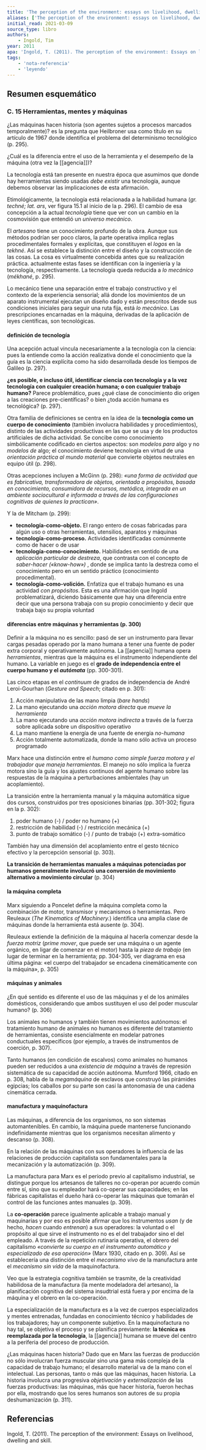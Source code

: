 ```yaml
---
title: 'The perception of the environment: essays on livelihood, dwelling and skill'
aliases: ['The perception of the environment: essays on livelihood, dwelling and skill', 'Ingold (2011)']
initial_read: 2021-03-09
source_type: libro
authors: 
    - Ingold, Tim
year: 2011
apa: 'Ingold, T. (2011). The perception of the environment: Essays on livelihood, dwelling and skill.'
tags:
    - 'nota-referencia'
    - 'leyendo'
---
```

## Resumen esquemático

### C. 15 Herramientas, mentes y máquinas

¿Las máquinas hacen historia (son agentes sujetos a procesos marcados temporalmente)? es la pregunta que Heilbroner usa como título en su artículo de 1967 donde identifica el problema del determinismo tecnológico (p. 295).

¿Cuál es la diferencia entre el uso de la herramienta y el desempeño de la máquina (otra vez la [[agencia]])?

La tecnología está tan presente en nuestra época que asumimos que donde hay herramientas siendo usadas *debe existir* una tecnología, aunque debemos observar las implicaciones de esta afirmación.

Etimológicamente, la tecnología está relacionada a la habilidad humana (*gr. techné; lat. ars*, ver figura 15.1 al inicio de la p. 296). El cambio de esa concepción a la actual *tecnología* tiene que ver con un cambio en la cosmovisión que entendió un *universo mecánico*.

El *artesano* tiene un conocimiento profundo de la obra. Aunque sus métodos podrían ser poco claros, la parte operativa implica reglas procedimentales formales y explícitas, que constituyen el *logos* en la *tekhné*. Así se establece la distinción entre el diseño y la construcción de las cosas. La cosa es virtualmente concebida antes que su realización práctica. actualmente estas fases se identifican con la ingeniería y la tecnología, respectivamente. La tecnología queda reducida a *lo mecánico* (*mékhané*, p. 295).

Lo mecánico tiene una separación entre el trabajo constructivo y el contexto de la experiencia sensorial; allá donde los movimientos de un aparato instrumental ejecutan un diseño dado y están prescritos desde sus condiciones iniciales para seguir una ruta fija, está *lo mecánico*. Las prescripciones encarnadas en la máquina, derivadas de la aplicación de leyes científicas, son tecnológicas.

#### definición de tecnología

Una acepción actual vincula necesariamente a la tecnología con la ciencia: pues la entiende como la acción realizativa donde el conocimiento que la guía es la ciencia explícita como ha sido desarrollada desde los tiempos de Galileo (p. 297).

**¿es posible, e incluso útil, identificar ciencia con tecnología y a la vez  tecnología con cualquier creación humana; o con cualquier trabajo humano?** Parece problemático, pues ¿qué clase de conocimiento dio origen a las creaciones pre-científicas? o bien ¿toda acción humana es tecnológica? (p. 297).

Otra familia de definiciones se centra en la idea de la **tecnología como un cuerpo de conocimiento** (también involucra habilidades y procedimientos), distinto de las actividades productivas en las que se usa y de los productos artificiales de dicha actividad. Se concibe como conocimiento simbólicamente codificado en ciertos aspectos: son *modelos para* algo  y no *modelos de* algo; el conocimiento deviene tecnología en virtud de una *orientación práctica al mundo material* que convierte objetos neutrales en equipo útil (p. 298).

Otras acepciones incluyen a McGinn (p. 298): *«una forma de actividad que es fabricativa, transformadora de objetos, orientada a propósitos, basada en conocimiento, consumidora de recursos, metódica, integrada en un ambiente sociocultural e informada a través de las configuraciones cognitivas de quienes la practican»*.

Y la de Mitcham (p. 299): 

- **tecnología-como-objeto.** El rango entero de cosas fabricadas para algún uso o otras herramientas, utensilios, aparatos y máquinas
- **tecnología-como-proceso.** Actividades identificadas comúnmente como de hacer o de usar
- **tecnología-como-conocimiento.** Habilidades en sentido de una *aplicación particular de destreza*, que contrasta con el concepto de *saber-hacer («know-how»)* , donde se implica tanto la destreza como el conocimiento pero en un sentido práctico (conocimiento procedimental).
- **tecnología-como-volición.** Enfatiza que el trabajo humano es una actividad *con propósitos*. Esta es una afirmación que Ingold problematizará, diciendo básicamente que hay una diferencia entre decir que una persona trabaja con su propio conocimiento y decir que trabaja bajo su propia voluntad

#### diferencias entre máquinas y herramientas (p. 300)

Definir a la máquina no es sencillo: pasó de ser un instrumento para llevar cargas pesadas operado por la mano humana a tener una fuente de poder extra corporal y operativamente autónoma. La [[agencia]] humana opera *herramientas*, mientras que la máquina es el instrumento independiente del humano. La variable en juego es el **grado de independencia entre el cuerpo humano y el *autómata*** (pp. 300-301).

Las cinco etapas en el *continuum* de grados de independencia de André Leroi-Gourhan (*Gesture and Speech*; citado en p. 301):

1. Acción manipulativa de las mano limpia (*bare hands*)
2. La mano ejecutando una *acción motora directa* que *mueve la herramienta*
3. La mano ejecutando una *acción motora indirecta* a través de la fuerza sobre aplicada sobre un dispositivo operativo
4. La mano mantiene la energía de una fuente de energía *no-humana*
5. Acción totalmente automatizada, donde la mano sólo activa un proceso programado 

Marx hace una distinción entre el *humano como simple fuerza motora y el trabajador que maneja herramientas*. El manejo no sólo implica la fuerza motora sino la guía y los ajustes continuos del agente humano sobre las respuestas de la máquina a perturbaciones ambientales (hay un acoplamiento).

La transición entre la herramienta manual y la máquina automática sigue dos cursos, construidos por tres oposiciones binarias (pp. 301-302; figura en la p. 302):

1. poder humano (-) / poder no humano (+)
2. restricción de habilidad (-) / restricción mecánica (+)
3.  punto de trabajo somático (-) / punto de trabajo (+) extra-somático

También hay una dimensión del acoplamiento entre el gesto técnico efectivo y la percepción sensorial (p. 303).

**La transición de herramientas manuales a máquinas potenciadas por humanos generalmente involucró una conversión de movimiento alternativo a movimiento circular** (p. 304)

#### la máquina completa

Marx siguiendo a Poncelet define la máquina completa como la combinación de motor, transmisor y mecanismos o herramientas. Pero Reuleaux (*The Kinematics of Machinery.*) identifica una amplia clase de máquinas donde la herramienta está ausente (p. 304).

Reuleaux extiende la definición de la máquina al hacerla comenzar desde la *fuerza motriz* (*prime mover*, que puede ser una máquina o un agente orgánico, en ligar de comenzar en el motor) hasta la *pieza de trabajo* (en lugar de terminar en la herramienta; pp. 304-305, ver diagrama en esa última página: «el cuerpo del trabajador se encadena cinemáticamente con la máquina», p. 305)

#### máquinas y animales

¿En qué sentido es diferente el uso de las máquinas y el de los animáles domésticos, considerando que ambos sustituyen el uso del poder muscular humano? (p. 306)

Los animales no humanos y también tienen movimientos autónomos: el tratamiento humano de animales no humanos es diferente del tratamiento de herramientas, consiste esencialmente en modelar patrones conductuales específicos (por ejemplo, a través de instrumentos de coerción, p. 307).

Tanto humanos (en condición de escalvos) como animales no humanos pueden ser reducidos a una *existencia de máquina* a través de represión sistemática de su capacidad de acción autónoma. Mumford 1966, citado en p. 308,  habla de la *megamáquina* de esclavos que construyó las pirámides egipcias; los caballos por su parte son casi la antonomasia de una cadena cinemática cerrada.

#### manufactura y maquinofactura

Las máquinas, a diferencia de los organismos, no son sistemas automantenibles. En cambio, la máquina puede mantenerse funcionando indefinidamente mientras que los organismos necesitan alimento y descanso (p. 308).

En la relación de las máquinas con sus operadores la influencia de las relaciones de producción capitalista son fundamentales para la mecanización y la automatización (p. 309).

La manufactura para Marx es el periodo previo al capitalismo industrial, se distingue porque los artesanos de talleres no co-operan por acuerdo común entre sí, sino que su empleador hará co-operar sus capacidades; en las fábricas capitalistas el dueño hará co-operar las máquinas que tomarán el control de las funciones antes manuales (p. 309).

La **co-operación** parece igualmente aplicable a trabajo manual y maquinarias y por eso es posible afirmar que los instrumentos *usan* (y de hecho, *hacen* cuando *entrenan*) a sus operadores: la voluntad o el propósito al que sirve el instrumento no es el del trabajador sino el del empleado. A través de la repetición rutinaria operativa, el obrero del capitalismo *«convierte su cuerpo en el instrumento automático y especializado de esa operación»* (Marx 1930, citado en p. 309). Así se establecería una distinción entre el *mecanismo vivo* de la manufactura ante el *mecanismo sin vida* de la maquinofactura.

Veo que la estrategia cognitiva también se trasmite, de la creatividad habilidosa de la manufactura (la mente modeladora del artesano), la planificación cognitiva del sistema insudtrial está fuera y por encima de la máquina y el obrero en la co-operación.

La especialización de la manufactura es a la vez de cuerpos especializados y mentes entrenadas, fundadas en conocimiento técnico y habilidades de los trabajadores; hay un componente subjetivo. En la maquinofactura no hay tal, se objetiva el proceso y se planifica previamente: **la técnica es reemplazada por la tecnología**, la [[agencia]] humana se mueve del centro a la periferia del proceso de producción.

¿Las máquinas hacen historia? Dado que en Marx las fuerzas de producción no sólo involucran fuerza muscular sino una gama más compleja de la capacidad de trabajo humano; el desarrollo material va de la mano con el intelectual. Las personas, tanto o más que las máquinas, hacen historia. La historia involucra una progresiva *objetivación* y *externalización* de las fuerzas productivas: las máquinas, más que hacer historia, fueron hechas por ella, mostrando que los seres humanos son autores de su propia deshumanización (p. 311).

## Referencias

Ingold, T. (2011). The perception of the environment: Essays on livelihood, dwelling and skill.
